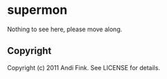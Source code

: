 supermon
========

Nothing to see here, please move along.

Copyright
---------

Copyright (c) 2011 Andi Fink. See LICENSE for details.
